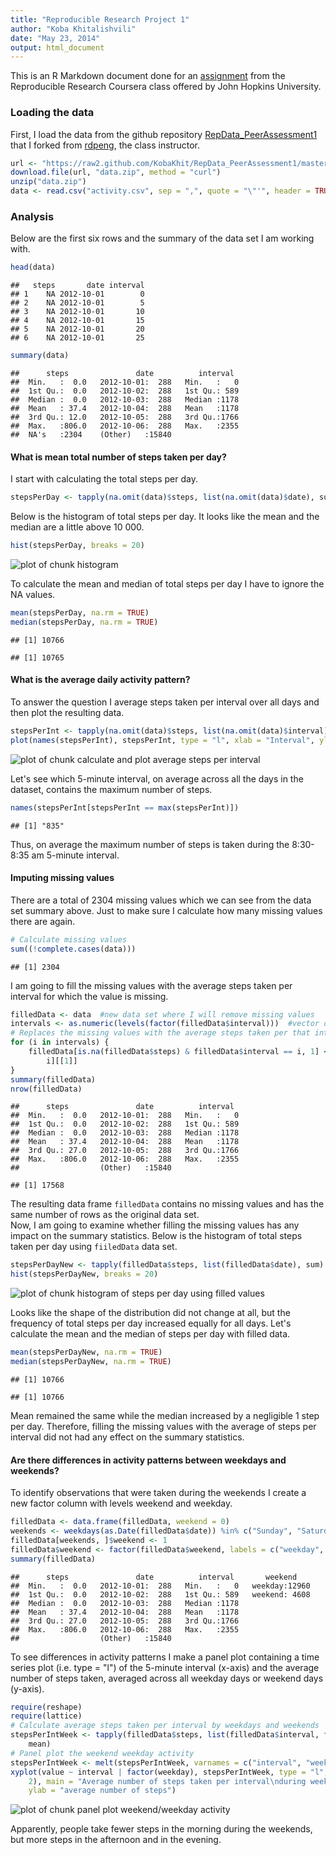 ```yaml
---
title: "Reproducible Research Project 1"
author: "Koba Khitalishvili"
date: "May 23, 2014"
output: html_document
---
```


This is an R Markdown document done for an [assignment](https://github.com/KobaKhit/RepData_PeerAssessment1/blob/master/README.md) from the Reproducible Research Coursera class offered by John Hopkins University.

### Loading the data
First, I load the data from the github repository [RepData_PeerAssessment1](https://github.com/KobaKhit/RepData_PeerAssessment1) that I forked from [rdpeng](https://github.com/rdpeng), the class instructor.


```r
url <- "https://raw2.github.com/KobaKhit/RepData_PeerAssessment1/master/activity.zip"
download.file(url, "data.zip", method = "curl")
unzip("data.zip")
data <- read.csv("activity.csv", sep = ",", quote = "\"'", header = TRUE)
```


### Analysis
Below are the first six rows and the summary of the data set I am working with.

```r
head(data)
```

```
##   steps       date interval
## 1    NA 2012-10-01        0
## 2    NA 2012-10-01        5
## 3    NA 2012-10-01       10
## 4    NA 2012-10-01       15
## 5    NA 2012-10-01       20
## 6    NA 2012-10-01       25
```

```r
summary(data)
```

```
##      steps               date          interval   
##  Min.   :  0.0   2012-10-01:  288   Min.   :   0  
##  1st Qu.:  0.0   2012-10-02:  288   1st Qu.: 589  
##  Median :  0.0   2012-10-03:  288   Median :1178  
##  Mean   : 37.4   2012-10-04:  288   Mean   :1178  
##  3rd Qu.: 12.0   2012-10-05:  288   3rd Qu.:1766  
##  Max.   :806.0   2012-10-06:  288   Max.   :2355  
##  NA's   :2304    (Other)   :15840
```


#### What is mean total number of steps taken per day?
I start with calculating the total steps per day.

```r
stepsPerDay <- tapply(na.omit(data)$steps, list(na.omit(data)$date), sum)
```

Below is the histogram of total steps per day. It looks like the mean and the median are a little above 10 000.

```r
hist(stepsPerDay, breaks = 20)
```

![plot of chunk histogram](figure/histogram.png) 

To calculate the mean and median of total steps per day I have to ignore the NA values.

```r
mean(stepsPerDay, na.rm = TRUE)
median(stepsPerDay, na.rm = TRUE)
```

```
## [1] 10766
```

```
## [1] 10765
```


#### What is the average daily activity pattern?
To answer the question I average steps taken per interval over all days and then plot the resulting data.

```r
stepsPerInt <- tapply(na.omit(data)$steps, list(na.omit(data)$interval), mean)
plot(names(stepsPerInt), stepsPerInt, type = "l", xlab = "Interval", ylab = "Steps per interval")
```

![plot of chunk calculate and plot average steps per interval](figure/calculate_and_plot_average_steps_per_interval.png) 

Let's see which 5-minute interval, on average across all the days in the dataset, contains the maximum number of steps.

```r
names(stepsPerInt[stepsPerInt == max(stepsPerInt)])
```

```
## [1] "835"
```

Thus, on average the maximum number of steps is taken during the 8:30-8:35 am 5-minute interval.

#### Imputing missing values
There are a total of 2304 missing values which we can see from the data set summary above. Just to make sure  I calculate how many missing values there are again.

```r
# Calculate missing values
sum((!complete.cases(data)))
```

```
## [1] 2304
```

I am going to fill the missing values with the average steps taken per interval for which the value is missing.

```r
filledData <- data  #new data set where I will remove missing values
intervals <- as.numeric(levels(factor(filledData$interval)))  #vector of intervals
# Replaces the missing values with the average steps taken per that interval
for (i in intervals) {
    filledData[is.na(filledData$steps) & filledData$interval == i, 1] <- stepsPerInt[names(stepsPerInt) == 
        i][[1]]
}
summary(filledData)
nrow(filledData)
```

```
##      steps               date          interval   
##  Min.   :  0.0   2012-10-01:  288   Min.   :   0  
##  1st Qu.:  0.0   2012-10-02:  288   1st Qu.: 589  
##  Median :  0.0   2012-10-03:  288   Median :1178  
##  Mean   : 37.4   2012-10-04:  288   Mean   :1178  
##  3rd Qu.: 27.0   2012-10-05:  288   3rd Qu.:1766  
##  Max.   :806.0   2012-10-06:  288   Max.   :2355  
##                  (Other)   :15840
```

```
## [1] 17568
```

The resulting data frame `filledData` contains no missing values and has the same number of rows as the original data set.  
Now, I am going to examine whether filling the missing values has any impact on the summary statistics. Below is the histogram of total steps taken per day using `fiiledData` data set.

```r
stepsPerDayNew <- tapply(filledData$steps, list(filledData$date), sum)
hist(stepsPerDayNew, breaks = 20)
```

![plot of chunk histogram of steps per day using filled values](figure/histogram_of_steps_per_day_using_filled_values.png) 

Looks like the shape of the distribution did not change at all, but the frequency of total steps per day increased equally for all days. Let's calculate the mean and the median of steps per day with filled data.

```r
mean(stepsPerDayNew, na.rm = TRUE)
median(stepsPerDayNew, na.rm = TRUE)
```

```
## [1] 10766
```

```
## [1] 10766
```

Mean remained the same while the median increased by a negligible 1 step per day. Therefore, filling the missing values with the average of steps per interval did not had any effect on the summary statistics.

#### Are there differences in activity patterns between weekdays and weekends?
To identify observations that were taken during the weekends I create a new factor column with levels weekend and weekday. 

```r
filledData <- data.frame(filledData, weekend = 0)
weekends <- weekdays(as.Date(filledData$date)) %in% c("Sunday", "Saturday")
filledData[weekends, ]$weekend <- 1
filledData$weekend <- factor(filledData$weekend, labels = c("weekday", "weekend"))
summary(filledData)
```

```
##      steps               date          interval       weekend     
##  Min.   :  0.0   2012-10-01:  288   Min.   :   0   weekday:12960  
##  1st Qu.:  0.0   2012-10-02:  288   1st Qu.: 589   weekend: 4608  
##  Median :  0.0   2012-10-03:  288   Median :1178                  
##  Mean   : 37.4   2012-10-04:  288   Mean   :1178                  
##  3rd Qu.: 27.0   2012-10-05:  288   3rd Qu.:1766                  
##  Max.   :806.0   2012-10-06:  288   Max.   :2355                  
##                  (Other)   :15840
```

To see differences in activity patterns I make a panel plot containing a time series plot (i.e. type = "l") of the 5-minute interval (x-axis) and the average number of steps taken, averaged across all weekday days or weekend days (y-axis).

```r
require(reshape)
require(lattice)
# Calculate average steps taken per interval by weekdays and weekends
stepsPerIntWeek <- tapply(filledData$steps, list(filledData$interval, filledData$weekend), 
    mean)
# Panel plot the weekend weekday activity
stepsPerIntWeek <- melt(stepsPerIntWeek, varnames = c("interval", "weekday"))
xyplot(value ~ interval | factor(weekday), stepsPerIntWeek, type = "l", layout = c(1, 
    2), main = "Average number of steps taken per interval\nduring weekdays and weekends", 
    ylab = "average number of steps")
```

![plot of chunk panel plot weekend/weekday activity](figure/panel_plot_weekend/weekday_activity.png) 

Apparently, people take fewer steps in the morning during the weekends, but more steps in the afternoon and in the evening.



